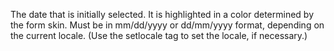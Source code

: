 The date that is initially selected. It is highlighted in a
            color determined by the form skin. Must be in mm/dd/yyyy
            or dd/mm/yyyy format, depending on the current locale.
            (Use the setlocale tag to set the locale, if necessary.)